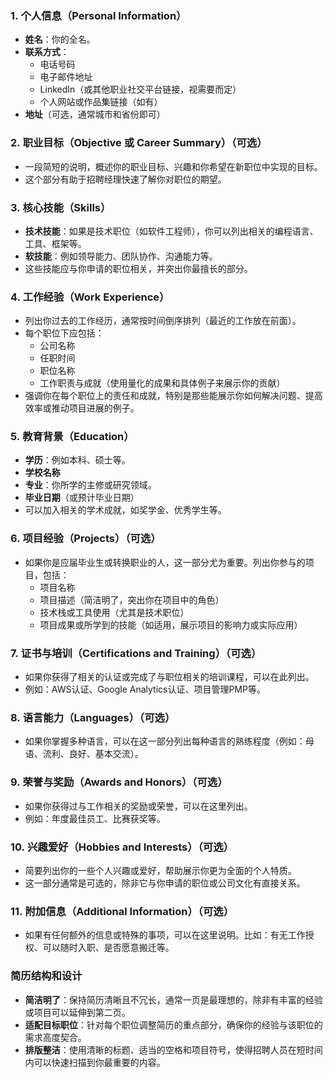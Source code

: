 
### 1. **个人信息（Personal Information）**

- **姓名**：你的全名。
- **联系方式**：
    - 电话号码
    - 电子邮件地址
    - LinkedIn（或其他职业社交平台链接，视需要而定）
    - 个人网站或作品集链接（如有）
- **地址**（可选，通常城市和省份即可）

### 2. **职业目标（Objective 或 Career Summary）**（可选）

- 一段简短的说明，概述你的职业目标、兴趣和你希望在新职位中实现的目标。
- 这个部分有助于招聘经理快速了解你对职位的期望。

### 3. **核心技能（Skills）**

- **技术技能**：如果是技术职位（如软件工程师），你可以列出相关的编程语言、工具、框架等。
- **软技能**：例如领导能力、团队协作、沟通能力等。
- 这些技能应与你申请的职位相关，并突出你最擅长的部分。

### 4. **工作经验（Work Experience）**

- 列出你过去的工作经历，通常按时间倒序排列（最近的工作放在前面）。
- 每个职位下应包括：
    - 公司名称
    - 任职时间
    - 职位名称
    - 工作职责与成就（使用量化的成果和具体例子来展示你的贡献）
- 强调你在每个职位上的责任和成就，特别是那些能展示你如何解决问题、提高效率或推动项目进展的例子。

### 5. **教育背景（Education）**

- **学历**：例如本科、硕士等。
- **学校名称**
- **专业**：你所学的主修或研究领域。
- **毕业日期**（或预计毕业日期）
- 可以加入相关的学术成就，如奖学金、优秀学生等。

### 6. **项目经验（Projects）**（可选）

- 如果你是应届毕业生或转换职业的人，这一部分尤为重要。列出你参与的项目，包括：
    - 项目名称
    - 项目描述（简洁明了，突出你在项目中的角色）
    - 技术栈或工具使用（尤其是技术职位）
    - 项目成果或所学到的技能（如适用，展示项目的影响力或实际应用）

### 7. **证书与培训（Certifications and Training）**（可选）

- 如果你获得了相关的认证或完成了与职位相关的培训课程，可以在此列出。
- 例如：AWS认证、Google Analytics认证、项目管理PMP等。

### 8. **语言能力（Languages）**（可选）

- 如果你掌握多种语言，可以在这一部分列出每种语言的熟练程度（例如：母语、流利、良好、基本交流）。

### 9. **荣誉与奖励（Awards and Honors）**（可选）

- 如果你获得过与工作相关的奖励或荣誉，可以在这里列出。
- 例如：年度最佳员工、比赛获奖等。

### 10. **兴趣爱好（Hobbies and Interests）**（可选）

- 简要列出你的一些个人兴趣或爱好，帮助展示你更为全面的个人特质。
- 这一部分通常是可选的，除非它与你申请的职位或公司文化有直接关系。

### 11. **附加信息（Additional Information）**（可选）

- 如果有任何额外的信息或特殊的事项，可以在这里说明。比如：有无工作授权、可以随时入职、是否愿意搬迁等。

### **简历结构和设计**

- **简洁明了**：保持简历清晰且不冗长，通常一页是最理想的，除非有丰富的经验或项目可以延伸到第二页。
- **适配目标职位**：针对每个职位调整简历的重点部分，确保你的经验与该职位的需求高度契合。
- **排版整洁**：使用清晰的标题、适当的空格和项目符号，使得招聘人员在短时间内可以快速扫描到你最重要的内容。
